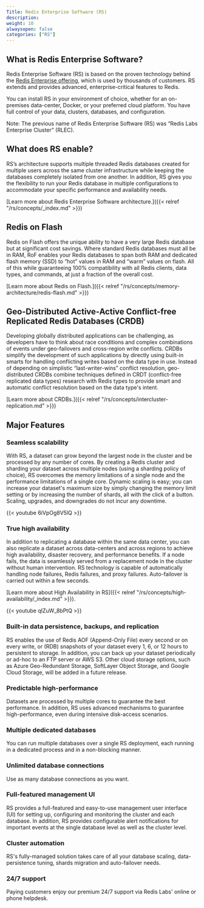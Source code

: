 ```yaml
---
Title: Redis Enterprise Software (RS)
description: 
weight: 10
alwaysopen: false
categories: ["RS"]
---
```

## What is Redis Enterprise Software?

Redis Enterprise Software (RS) is based on the proven technology behind the [Redis Enterprise offering](https://redislabs.com/why-redis/redis-enterprise/), which is used by thousands of customers. RS extends and provides advanced, enterprise-critical features to Redis.

You can install RS in your environment of choice, whether for an on-premises data-center, Docker, or your preferred cloud platform. You have full control of your data, clusters, databases, and configuration.

Note: The previous name of Redis Enterprise Software (RS) was “Redis Labs Enterprise Cluster” (RLEC).

## What does RS enable?

RS’s architecture supports multiple threaded Redis databases created for multiple users across the same cluster infrastructure while keeping the databases completely isolated from one another. In addition, RS gives you the flexibility to run your Redis database in multiple configurations to accommodate your specific performance and availability needs.

[Learn more about Redis Enterprise Software architecture.]({{< relref "/rs/concepts/_index.md" >}})

## Redis on Flash

Redis on Flash offers the unique ability to have a very large Redis database but at significant cost savings. Where standard Redis databases must all be in RAM, RoF enables your Redis databases to span both RAM and dedicated flash memory (SSD) to “hot” values in RAM and “warm” values on flash. All of this while guaranteeing 100% compatibility with all Redis clients, data types, and commands, at just a fraction of the overall cost.

[Learn more about Redis on Flash.]({{< relref "/rs/concepts/memory-architecture/redis-flash.md" >}})

## Geo-Distributed Active-Active Conflict-free Replicated Redis Databases (CRDB)

Developing globally distributed applications can be challenging, as developers have to think about race conditions and complex combinations of events under geo-failovers and cross-region write conflicts. CRDBs simplify the development of such applications by directly using built-in smarts for handling conflicting writes based on the data type in use. Instead of depending on simplistic “last-writer-wins” conflict resolution, geo-distributed CRDBs combine techniques defined in CRDT (conflict-free replicated data types) research with Redis types to provide smart and automatic conflict resolution based on the data type's intent.

[Learn more about CRDBs.]({{< relref "/rs/concepts/intercluster-replication.md" >}})

## Major Features

### Seamless scalability

With RS, a dataset can grow beyond the largest node in the cluster and
be processed by any number of cores. By creating a Redis cluster and
sharding your dataset across multiple nodes (using a sharding policy of
choice), RS overcomes the memory limitations of a single node and the
performance limitations of a single core. Dynamic scaling is easy; you
can increase your dataset's maximum size by simply changing the memory
limit setting or by increasing the number of shards, all with the click of a
button. Scaling, upgrades, and downgrades do not incur any downtime.

{{< youtube 6iVpOg8V5lQ >}}

### True high availability

In addition to replicating a database within the same data center, you
can also replicate a dataset across data-centers and across regions to
achieve high availability, disaster recovery, and performance benefits.
If a node fails, the data is seamlessly served from a replacement node
in the cluster without human intervention. RS technology is capable of
automatically handling node failures, Redis failures, and proxy
failures. Auto-failover is carried out within a few seconds.

[Learn more about High Availability in RS]({{< relref "/rs/concepts/high-availability/_index.md" >}}).

{{< youtube qIZuW_8bPtQ >}}

### Built-in data persistence, backups, and replication

RS enables the use of Redis AOF (Append-Only File) every second or on
every write, or (RDB) snapshots of your dataset every 1, 6, or 12 hours
to persistent to storage. In addition, you can back up your dataset
periodically or ad-hoc to an FTP server or AWS S3. Other cloud storage
options, such as Azure Geo-Redundant Storage, SoftLayer Object Storage,
and Google Cloud Storage, will be added in a future release.

### Predictable high-performance

Datasets are processed by multiple cores to guarantee the best
performance. In addition, RS uses advanced mechanisms to guarantee
high-performance, even during intensive disk-access scenarios.

### Multiple dedicated databases

You can run multiple databases over a single RS deployment, each running
in a dedicated process and in a non-blocking manner.

### Unlimited database connections

Use as many database connections as you want.

### Full-featured management UI

RS provides a full-featured and easy-to-use management user interface
(UI) for setting up, configuring and monitoring the cluster and each
database. In addition, RS provides configurable alert notifications for
important events at the single database level as well as the cluster
level.

### Cluster automation

RS's fully-managed solution takes care of all your database scaling,
data-persistence tuning, shards migration and auto-failover needs.

### 24/7 support

Paying customers enjoy our premium 24/7 support via Redis Labs' online
or phone helpdesk.
